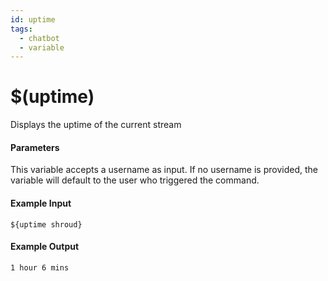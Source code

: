 ```yaml
---
id: uptime
tags:
  - chatbot
  - variable
---
```


# $(uptime)

Displays the uptime of the current stream

#### Parameters

This variable accepts a username as input. If no username is provided, the variable will default to the user who triggered the command.

#### Example Input

```
${uptime shroud}
```

#### Example Output

```
1 hour 6 mins
```
